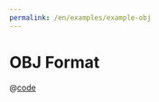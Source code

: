 ```yaml
---
permalink: /en/examples/example-obj
---
```


# OBJ Format

<script setup>
import ExampleObj from 'docs/examples/components/example-obj.vue';
</script>

<ExampleObj />

@[code](./components/example-obj.vue)